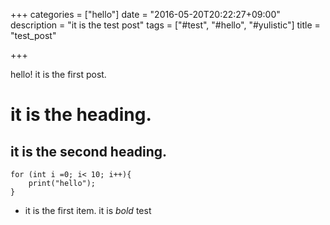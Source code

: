 +++
categories = ["hello"]
date = "2016-05-20T20:22:27+09:00"
description = "it is the test post"
tags = ["#test", "#hello", "#yulistic"]
title = "test_post"

+++

hello! it is the first post.
# it is the heading.
## it is the second heading.
```
for (int i =0; i< 10; i++){
	print("hello");
}
```
* it is the first item.
it is _bold_ test

